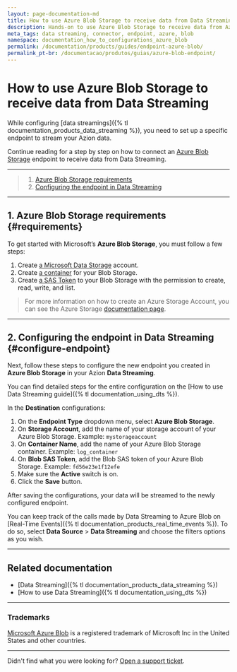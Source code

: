 ```yaml
---
layout: page-documentation-md
title: How to use Azure Blob Storage to receive data from Data Streaming
description: Hands-on to use Azure Blob Storage to receive data from Azion Data Streaming.
meta_tags: data streaming, connector, endpoint, azure, blob
namespace: documentation_how_to_configurations_azure_blob
permalink: /documentation/products/guides/endpoint-azure-blob/
permalink_pt-br: /documentacao/produtos/guias/azure-blob-endpoint/
---
```


# How to use Azure Blob Storage to receive data from Data Streaming

While configuring [data streamings]({% tl documentation_products_data_streaming %}), you need to set up a specific endpoint to stream your Azion data.

Continue reading for a step by step on how to connect an [Azure Blob Storage](https://azure.microsoft.com/en-us/products/storage/blobs) endpoint to receive data from Data Streaming.

---

> 1. [Azure Blob Storage requirements](#requirements)
> 2. [Configuring the endpoint in Data Streaming](#configure-endpoint)

---

## 1. Azure Blob Storage requirements {#requirements}

To get started with Microsoft’s **Azure Blob Storage**, you must follow a few steps:

1. Create [a Microsoft Data Storage](https://portal.azure.com/#create/Microsoft.StorageAccount) account.
2. Create [a container](https://learn.microsoft.com/en-us/azure/storage/blobs/storage-blob-container-create) for your Blob Storage.
3. Create [a SAS Token](https://learn.microsoft.com/en-us/azure/storage/common/storage-sas-overview) to your Blob Storage with the permission to create, read, write, and list.

> For more information on how to create an Azure Storage Account, you can see the Azure Storage [documentation page](https://learn.microsoft.com/en-us/azure/storage/).

---

## 2. Configuring the endpoint in Data Streaming {#configure-endpoint}

Next, follow these steps to configure the new endpoint you created in **Azure Blob Storage** in your Azion **Data Streaming**.

You can find detailed steps for the entire configuration on the [How to use Data Streaming guide]({% tl documentation_using_dts %}).

In the **Destination** configurations:

1. On the **Endpoint Type** dropdown menu, select **Azure Blob Storage**.
2. On **Storage Account**, add the name of your storage account of your Azure Blob Storage. Example: `mystorageaccount`
3. On **Container Name**, add the name of your Azure Blob Storage container. Example: `log_container`
4. On **Blob SAS Token**, add the Blob SAS token of your Azure Blob Storage. Example: `fd56e23e1f12efe`
5. Make sure the **Active** switch is on.
6. Click the **Save** button.

After saving the configurations, your data will be streamed to the newly configured endpoint.

You can keep track of the calls made by Data Streaming to Azure Blob on [Real-Time Events]({% tl documentation_products_real_time_events %}). To do so, select **Data Source** > **Data Streaming** and choose the filters options as you wish.

---

## Related documentation

- [Data Streaming]({% tl documentation_products_data_streaming %})
- [How to use Data Streaming]({% tl documentation_using_dts %})

---

### Trademarks

[Microsoft Azure Blob](https://www.microsoft.com/en-us/legal/intellectualproperty/Trademarks/) is a registered trademark of Microsoft Inc in the United States and other countries.

---

Didn't find what you were looking for? [Open a support ticket](https://tickets.azion.com/).
